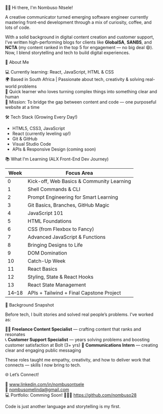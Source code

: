 👋🏽 Hi there, I'm Nombuso Ntsele!

A creative communicator turned emerging software engineer currently mastering front-end development through a mix of curiosity, coffee, and lots of code.

With a solid background in digital content creation and customer support, I’ve written high-performing blogs for clients like **GlobalSA**, **SANBS**, and **NCTA** (my content ranked in the top 5 for engagement — no big deal 😄). Now, I blend storytelling and tech to build digital experiences.

🚀 About Me

  💻 Currently learning: React, JavaScript, HTML & CSS  
  🌍 Based in South Africa | Passionate about tech, creativity & solving real-world problems  
  🧠 Quick learner who loves turning complex things into something clear and human  
  🎯 Mission: To bridge the gap between content and code — one purposeful website at a time


🛠️ Tech Stack (Growing Every Day!)

- HTML5, CSS3, JavaScript  
- React (currently leveling up!)  
- Git & GitHub  
- Visual Studio Code  
- APIs & Responsive Design (coming soon)

📚 What I’m Learning (ALX Front-End Dev Journey)

| Week | Focus Area |
|------|------------|
| 0    | Kick-off, Web Basics & Community Learning 
| 1    | Shell Commands & CLI 
| 2    | Prompt Engineering for Smart Learning 
| 3    | Git Basics, Branches, GitHub Magic 
| 4    | JavaScript 101 
| 5    | HTML Foundations 
| 6    | CSS (from Flexbox to Fancy) 
| 7    | Advanced JavaScript & Functions 
| 8    | Bringing Designs to Life 
| 9    | DOM Domination 
| 10   | Catch-Up Week 
| 11   | React Basics 
| 12   | Styling, State & React Hooks 
| 13   | React State Management 
| 14–18 | APIs + Tailwind + Final Capstone Project 


🌟 Background Snapshot

Before tech, I built stories and solved real people’s problems. I’ve worked as:

  ✍🏽 **Freelance Content Specialist** — crafting content that ranks and resonates  
  📞 **Customer Support Specialist** — years solving problems and boosting customer satisfaction at Bolt (3+ yrs) 
  📰 **Communications Intern** — creating clear and engaging public messaging

  These roles taught me empathy, creativity, and how to deliver work that connects — skills I now bring to tech.

🌐 Let’s Connect!

 🔗 www.linkedin.com/in/nombusontsele  
 📧 nombusomelinda@gmail.com  
💻 Portfolio: Comming Soon! 
🧑🏽‍💻 https://github.com/nombuso28

Code is just another language and storytelling is my first.
